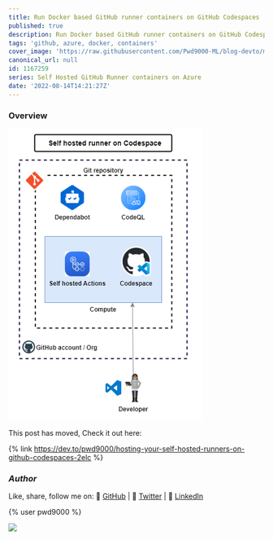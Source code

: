 ```yaml
---
title: Run Docker based GitHub runner containers on GitHub Codespaces
published: true
description: Run Docker based GitHub runner containers on GitHub Codespaces
tags: 'github, azure, docker, containers'
cover_image: 'https://raw.githubusercontent.com/Pwd9000-ML/blog-devto/main/posts/2022-GitHub-Docker-Runner-Azure-Part6/assets/main.png'
canonical_url: null
id: 1167259
series: Self Hosted GitHub Runner containers on Azure
date: '2022-08-14T14:21:27Z'
---
```


### Overview

![image.png](https://raw.githubusercontent.com/Pwd9000-ML/blog-devto/main/posts/2022-GitHub-Docker-Runner-Azure-Part6/assets/diag01.png)

This post has moved, Check it out here:

{% link <https://dev.to/pwd9000/hosting-your-self-hosted-runners-on-github-codespaces-2elc> %}

### _Author_

Like, share, follow me on: :octopus: [GitHub](https://github.com/Pwd9000-ML) | :penguin: [Twitter](https://twitter.com/pwd9000) | :space_invader: [LinkedIn](https://www.linkedin.com/in/marcel-l-61b0a96b/)

{% user pwd9000 %}

<a href="https://www.buymeacoffee.com/pwd9000"><img src="https://img.buymeacoffee.com/button-api/?text=Buy me a coffee&emoji=&slug=pwd9000&button_colour=FFDD00&font_colour=000000&font_family=Cookie&outline_colour=000000&coffee_colour=ffffff"></a>
